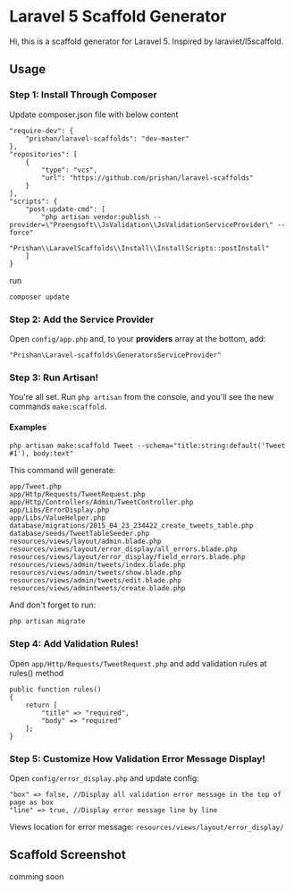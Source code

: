 # Laravel 5 Scaffold Generator


Hi, this is a scaffold generator for Laravel 5. Inspired by laraviet/l5scaffold.



## Usage

### Step 1: Install Through Composer

Update composer.json file with below content 

```
"require-dev": {
    "prishan/laravel-scaffolds": "dev-master"
},
"repositories": [
    {
        "type": "vcs",
        "url": "https://github.com/prishan/laravel-scaffolds"
    }
],
"scripts": {
    "post-update-cmd": [
        "php artisan vendor:publish --provider=\"Proengsoft\\JsValidation\\JsValidationServiceProvider\" --force"
        "Prishan\\LaravelScaffolds\\Install\\InstallScripts::postInstall"
    ]
}
```

run 
```
composer update
```

### Step 2: Add the Service Provider

Open `config/app.php` and, to your **providers** array at the bottom, add:

```
"Prishan\Laravel-scaffolds\GeneratorsServiceProvider"
```

### Step 3: Run Artisan!

You're all set. Run `php artisan` from the console, and you'll see the new commands `make:scaffold`.

#### Examples


```
php artisan make:scaffold Tweet --schema="title:string:default('Tweet #1'), body:text"
```
This command will generate:

```
app/Tweet.php
app/Http/Requests/TweetRequest.php
app/Http/Controllers/Admin/TweetController.php
app/Libs/ErrorDisplay.php
app/Libs/ValueHelper.php
database/migrations/2015_04_23_234422_create_tweets_table.php
database/seeds/TweetTableSeeder.php
resources/views/layout/admin.blade.php
resources/views/layout/error_display/all_errors.blade.php
resources/views/layout/error_display/field_errors.blade.php
resources/views/admin/tweets/index.blade.php
resources/views/admin/tweets/show.blade.php
resources/views/admin/tweets/edit.blade.php
resources/views/admintweets/create.blade.php
```
And don't forget to run:

```
php artisan migrate
```

### Step 4: Add Validation Rules!

Open `app/Http/Requests/TweetRequest.php` and add validation rules at rules() method

```
public function rules()
{
    return [
    	"title" => "required",
    	"body" => "required"
    ];
}
```

### Step 5: Customize How Validation Error Message Display!

Open `config/error_display.php` and update config:

```
"box" => false, //Display all validation error message in the top of page as box
"line" => true, //Display error message line by line
```

Views location for error message: `resources/views/layout/error_display/`

## Scaffold Screenshot

comming soon
